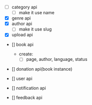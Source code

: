 
- [ ] category api
  - [ ] make it use name
- [x] genre api
- [x] author api
  - [ ] make it use slug
- [x] upload api
- [] book api
  - create:
    - [ ] page, author, language, status
- [] donation api(book instance)

- [] user api

- [] notification api
- [] feedback api

